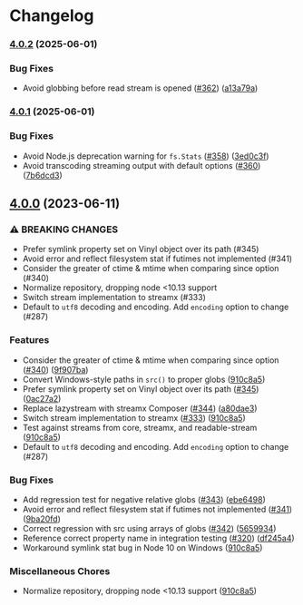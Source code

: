 # Changelog

### [4.0.2](https://www.github.com/gulpjs/vinyl-fs/compare/v4.0.1...v4.0.2) (2025-06-01)


### Bug Fixes

* Avoid globbing before read stream is opened ([#362](https://www.github.com/gulpjs/vinyl-fs/issues/362)) ([a13a79a](https://www.github.com/gulpjs/vinyl-fs/commit/a13a79ae67beecf32d0121153a08333bae69fa17))

### [4.0.1](https://www.github.com/gulpjs/vinyl-fs/compare/v4.0.0...v4.0.1) (2025-06-01)


### Bug Fixes

* Avoid Node.js deprecation warning for `fs.Stats` ([#358](https://www.github.com/gulpjs/vinyl-fs/issues/358)) ([3ed0c3f](https://www.github.com/gulpjs/vinyl-fs/commit/3ed0c3f104fec5f05ffc68f198fdc0aae7a68efe))
* Avoid transcoding streaming output with default options ([#360](https://www.github.com/gulpjs/vinyl-fs/issues/360)) ([7b6dcd3](https://www.github.com/gulpjs/vinyl-fs/commit/7b6dcd3561cee6cae2e90ae9096cb1ca31953db5))

## [4.0.0](https://www.github.com/gulpjs/vinyl-fs/compare/v3.0.3...v4.0.0) (2023-06-11)


### ⚠ BREAKING CHANGES

* Prefer symlink property set on Vinyl object over its path (#345)
* Avoid error and reflect filesystem stat if futimes not implemented (#341)
* Consider the greater of ctime & mtime when comparing since option (#340)
* Normalize repository, dropping node <10.13 support
* Switch stream implementation to streamx (#333)
* Default to `utf8` decoding and encoding. Add `encoding` option to change (#287)

### Features

* Consider the greater of ctime & mtime when comparing since option ([#340](https://www.github.com/gulpjs/vinyl-fs/issues/340)) ([9f907ba](https://www.github.com/gulpjs/vinyl-fs/commit/9f907ba92c71b336b5f82be3881b72328bcea4d7))
* Convert Windows-style paths in `src()` to proper globs ([910c8a5](https://www.github.com/gulpjs/vinyl-fs/commit/910c8a521834d5aa9dec5a83102b59ba5c531e08))
* Prefer symlink property set on Vinyl object over its path ([#345](https://www.github.com/gulpjs/vinyl-fs/issues/345)) ([0ac27a2](https://www.github.com/gulpjs/vinyl-fs/commit/0ac27a284e9e02530b1865b2574c03943cec7446))
* Replace lazystream with streamx Composer ([#344](https://www.github.com/gulpjs/vinyl-fs/issues/344)) ([a80dae3](https://www.github.com/gulpjs/vinyl-fs/commit/a80dae30d7fb1c0f51acc00170648792f740b54b))
* Switch stream implementation to streamx ([#333](https://www.github.com/gulpjs/vinyl-fs/issues/333)) ([910c8a5](https://www.github.com/gulpjs/vinyl-fs/commit/910c8a521834d5aa9dec5a83102b59ba5c531e08))
* Test against streams from core, streamx, and readable-stream ([910c8a5](https://www.github.com/gulpjs/vinyl-fs/commit/910c8a521834d5aa9dec5a83102b59ba5c531e08))
* Default to `utf8` decoding and encoding. Add `encoding` option to change (#287)

### Bug Fixes

* Add regression test for negative relative globs ([#343](https://www.github.com/gulpjs/vinyl-fs/issues/343)) ([ebe6498](https://www.github.com/gulpjs/vinyl-fs/commit/ebe6498124294306a7491958aebf0d3a184bdf11))
* Avoid error and reflect filesystem stat if futimes not implemented ([#341](https://www.github.com/gulpjs/vinyl-fs/issues/341)) ([9ba20fd](https://www.github.com/gulpjs/vinyl-fs/commit/9ba20fd04a6c3a0f191134d60ea6c525259fa237))
* Correct regression with src using arrays of globs ([#342](https://www.github.com/gulpjs/vinyl-fs/issues/342)) ([5659934](https://www.github.com/gulpjs/vinyl-fs/commit/565993435f9d15712ade3c7c422030d3022f3742))
* Reference correct property name in integration testing ([#320](https://www.github.com/gulpjs/vinyl-fs/issues/320)) ([df245a4](https://www.github.com/gulpjs/vinyl-fs/commit/df245a40f5dbe37ca620ee71f1a7930cfccb5e42))
* Workaround symlink stat bug in Node 10 on Windows ([910c8a5](https://www.github.com/gulpjs/vinyl-fs/commit/910c8a521834d5aa9dec5a83102b59ba5c531e08))


### Miscellaneous Chores

* Normalize repository, dropping node <10.13 support ([910c8a5](https://www.github.com/gulpjs/vinyl-fs/commit/910c8a521834d5aa9dec5a83102b59ba5c531e08))
